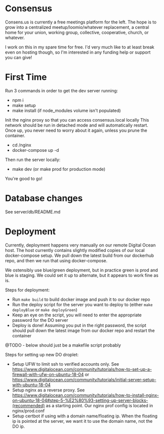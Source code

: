 # Consensus
Consens.us is currently a free meetings platform for the left. The hope is to grow into a centralized meetup/loomio/whatever replacement, a central home for your union, working group, collective, cooperative, church, or whatever.

I work on this in my spare time for free. I'd very much like to at least break even on hosting though, so I'm interested in any funding help or support you can give!

# First Time
Run 3 commands in order to get the dev server running:
- npm i
- make setup
- make install (if node_modules volume isn't populated)

Init the nginx proxy so that you can access consensus.local locally
This network should be run in detached mode and will automatically restart. Once up, you never need to worry about it again, unless you prune the container.
- cd /nginx
- docker-compose up -d

Then run the server locally:
- make dev (or make prod for production mode)

You're good to go!

# Database changes
See server/db/README.md

# Deployment
Currently, deployment happens very manually on our remote Digital Ocean host. The host currently contains slightly modified copies of our local docker-compose setup. We pull down the latest build from our dockerhub repo, and then we run that using docker-compose.

We ostensibly use blue/green deployment, but in practice green is prod and blue is staging. We could set it up to alternate, but it appears to work fine as is.

Steps for deployment:
  - Run `make build` to build docker image and push it to our docker repo
  - Run the deploy script for the server you want to deploy to (either `make deployBlue` or `make deployGreen`)
  - Keep an eye on the script, you will need to enter the appropriate password for the DO server
  - Deploy is done! Assuming you put in the right password, the script should pull down the latest image from our docker repo and restart the container

@TODO - below should just be a makefile script probably

Steps for setting up new DO droplet:
 - Setup UFW to limit ssh to verified accounts only. See https://www.digitalocean.com/community/tutorials/how-to-set-up-a-firewall-with-ufw-on-ubuntu-18-04 or https://www.digitalocean.com/community/tutorials/initial-server-setup-with-ubuntu-18-04
 - Setup nginx as a reverse proxy. See https://www.digitalocean.com/community/tutorials/how-to-install-nginx-on-ubuntu-18-04#step-5-%E2%80%93-setting-up-server-blocks-(recommended) as a starting point. Our nginx prof config is located in nginx/prod.conf
 - Setup certbot if using with a domain name/floating ip. When the floating ip is pointed at the server, we want it to use the domain name, not the DO ip.

